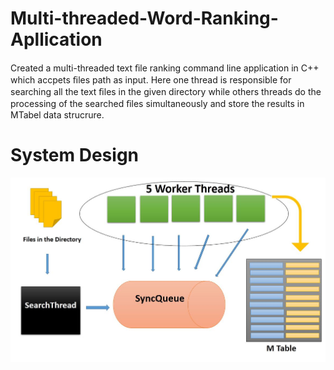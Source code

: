 # Multi-threaded-Word-Ranking-Apllication
Created a multi-threaded text ﬁle ranking command line application in C++ which accpets ﬁles path as input. Here one thread is responsible for searching all the text ﬁles in the given directory while others threads do the processing of the searched ﬁles simultaneously and store the results in MTabel data strucrure.


<h1> System Design </h1>


![Methodology](/Image/first.PNG)
